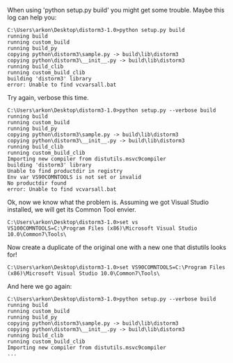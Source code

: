 When using 'python setup.py build' you might get some trouble.
Maybe this log can help you:

```
C:\Users\arkon\Desktop\distorm3-1.0>python setup.py build
running build
running custom_build
running build_py
copying python\distorm3\sample.py -> build\lib\distorm3
copying python\distorm3\__init__.py -> build\lib\distorm3
running build_clib
running custom_build_clib
building 'distorm3' library
error: Unable to find vcvarsall.bat
```

Try again, verbose this time.

```
C:\Users\arkon\Desktop\distorm3-1.0>python setup.py --verbose build
running build
running custom_build
running build_py
copying python\distorm3\sample.py -> build\lib\distorm3
copying python\distorm3\__init__.py -> build\lib\distorm3
running build_clib
running custom_build_clib
Importing new compiler from distutils.msvc9compiler
building 'distorm3' library
Unable to find productdir in registry
Env var VS90COMNTOOLS is not set or invalid
No productdir found
error: Unable to find vcvarsall.bat
```

Ok, now we know what the problem is. Assuming we got Visual Studio installed, we will get its Common Tool envier.
```
C:\Users\arkon\Desktop\distorm3-1.0>set vs
VS100COMNTOOLS=C:\Program Files (x86)\Microsoft Visual Studio 10.0\Common7\Tools\
```
Now create a duplicate of the original one with a new one that distutils looks for!
```
C:\Users\arkon\Desktop\distorm3-1.0>set VS90COMNTOOLS=C:\Program Files (x86)\Microsoft Visual Studio 10.0\Common7\Tools\
```
And here we go again:
```
C:\Users\arkon\Desktop\distorm3-1.0>python setup.py --verbose build
running build
running custom_build
running build_py
copying python\distorm3\sample.py -> build\lib\distorm3
copying python\distorm3\__init__.py -> build\lib\distorm3
running build_clib
running custom_build_clib
Importing new compiler from distutils.msvc9compiler
...
```